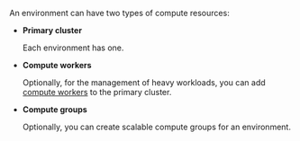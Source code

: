 An environment can have two types of compute resources:

-   **Primary cluster**

    Each environment has one.


-   **Compute workers**

    Optionally, for the management of heavy workloads, you can add [compute workers](lyi1662583368110.md) to the primary cluster.


-   **Compute groups**

    Optionally, you can create scalable compute groups for an environment.


